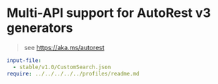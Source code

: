# Multi-API support for AutoRest v3 generators

> see https://aka.ms/autorest

``` yaml $(enable-multi-api)
input-file:
  - stable/v1.0/CustomSearch.json
require: ../../../../../profiles/readme.md
```
